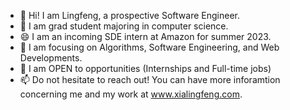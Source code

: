 - 👋 Hi! I am Lingfeng, a prospective Software Engineer.
- 👀 I am grad student majoring in computer science.
- 😄 I am an incoming SDE intern at Amazon for summer 2023.
- 🌱 I am focusing on Algorithms, Software Engineering, and Web Developments.
- 💞️ I am OPEN to opportunities (Internships and Full-time jobs)
- 📫 Do not hesitate to reach out! You can have more inforamtion concerning me and my work at www.xialingfeng.com.

